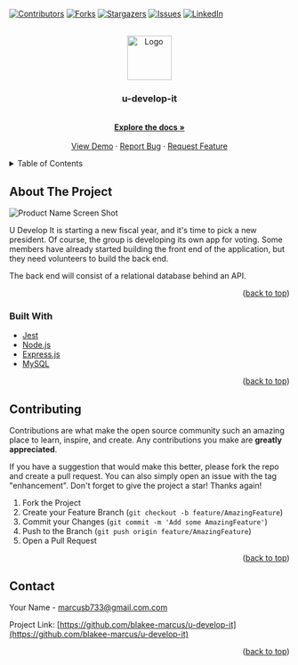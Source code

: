 [![Contributors][contributors-shield]][contributors-url]
[![Forks][forks-shield]][forks-url]
[![Stargazers][stars-shield]][stars-url]
[![Issues][issues-shield]][issues-url]
[![LinkedIn][linkedin-shield]][linkedin-url]



<!-- PROJECT LOGO -->
<br />
<div align="center">
  <a href="https://github.com/blakee-marcus/u-develop-it">
    <img src="https://s3.us-east-1.amazonaws.com/act-module-assets-atomicjoltapps-com/images/ec82d12f-97f9-43ab-b220-be8b04d968fb-thumbnail.jpg" alt="Logo" width="80" height="80">
  </a>

<h3 align="center">u-develop-it</h3>

  <p align="center">
    <br />
    <a href="https://github.com/blakee-marcus/u-develop-it"><strong>Explore the docs »</strong></a>
    <br />
    <br />
    <a href="https://github.com/blakee-marcus/u-develop-it">View Demo</a>
    ·
    <a href="https://github.com/blakee-marcus/u-develop-it/issues">Report Bug</a>
    ·
    <a href="https://github.com/blakee-marcus/u-develop-it/issues">Request Feature</a>
  </p>
</div>



<!-- TABLE OF CONTENTS -->
<details>
  <summary>Table of Contents</summary>
  <ol>
    <li>
      <a href="#about-the-project">About The Project</a>
      <ul>
        <li><a href="#built-with">Built With</a></li>
      </ul>
    </li>
    <li><a href="#contributing">Contributing</a></li>
    <li><a href="#contact">Contact</a></li>
  </ol>
</details>



<!-- ABOUT THE PROJECT -->
## About The Project

![Product Name Screen Shot](https://s3.us-east-1.amazonaws.com/act-module-assets-atomicjoltapps-com/images/ec82d12f-97f9-43ab-b220-be8b04d968fb-thumbnail.jpg)

U Develop It is starting a new fiscal year, and it's time to pick a new president. Of course, the group is developing its own app for voting. Some members have already started building the front end of the application, but they need volunteers to build the back end.

The back end will consist of a relational database behind an API.

<p align="right">(<a href="#top">back to top</a>)</p>



### Built With

* [Jest](https://jestjs.io/)
* [Node.js](https://nodejs.org/en/)
* [Express.js](https://expressjs.com/)
* [MySQL](https://www.mysql.com/)

<p align="right">(<a href="#top">back to top</a>)</p>




<!-- CONTRIBUTING -->
## Contributing

Contributions are what make the open source community such an amazing place to learn, inspire, and create. Any contributions you make are **greatly appreciated**.

If you have a suggestion that would make this better, please fork the repo and create a pull request. You can also simply open an issue with the tag "enhancement".
Don't forget to give the project a star! Thanks again!

1. Fork the Project
2. Create your Feature Branch (`git checkout -b feature/AmazingFeature`)
3. Commit your Changes (`git commit -m 'Add some AmazingFeature'`)
4. Push to the Branch (`git push origin feature/AmazingFeature`)
5. Open a Pull Request

<p align="right">(<a href="#top">back to top</a>)</p>

<!-- CONTACT -->
## Contact

Your Name - marcusb733@gmail.com.com

Project Link: [https://github.com/blakee-marcus/u-develop-it](https://github.com/blakee-marcus/u-develop-it)

<p align="right">(<a href="#top">back to top</a>)</p>

<!-- MARKDOWN LINKS & IMAGES -->
<!-- https://www.markdownguide.org/basic-syntax/#reference-style-links -->
[contributors-shield]: https://img.shields.io/github/contributors/blakee-marcus/u-develop-it.svg?style=for-the-badge
[contributors-url]: https://github.com/blakee-marcus/u-develop-it/graphs/contributors
[forks-shield]: https://img.shields.io/github/forks/blakee-marcus/u-develop-it.svg?style=for-the-badge
[forks-url]: https://github.com/blakee-marcus/u-develop-it/network/members
[stars-shield]: https://img.shields.io/github/stars/blakee-marcus/u-develop-it.svg?style=for-the-badge
[stars-url]: https://github.com/blakee-marcus/u-develop-it/stargazers
[issues-shield]: https://img.shields.io/github/issues/blakee-marcus/u-develop-it.svg?style=for-the-badge
[issues-url]: https://github.com/blakee-marcus/u-develop-it/issues
[license-shield]: https://img.shields.io/github/license/blakee-marcus/u-develop-it.svg?style=for-the-badge
[license-url]: https://github.com/blakee-marcus/u-develop-it/blob/master/LICENSE.txt
[linkedin-shield]: https://img.shields.io/badge/-LinkedIn-black.svg?style=for-the-badge&logo=linkedin&colorB=555
[linkedin-url]: https://linkedin.com/in/blake-marcus
[product-screenshot]: images/screenshot.png

